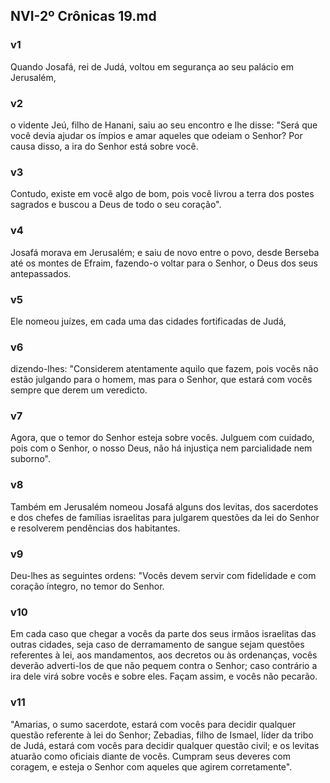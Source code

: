 ## NVI-2º Crônicas 19.md
### v1
 Quando Josafá, rei de Judá, voltou em segurança ao seu palácio em Jerusalém,
### v2
 o vidente Jeú, filho de Hanani, saiu ao seu encontro e lhe disse: "Será que você devia ajudar os ímpios e amar aqueles que odeiam o Senhor? Por causa disso, a ira do Senhor está sobre você.
### v3
 Contudo, existe em você algo de bom, pois você livrou a terra dos postes sagrados e buscou a Deus de todo o seu coração".
### v4
 Josafá morava em Jerusalém; e saiu de novo entre o povo, desde Berseba até os montes de Efraim, fazendo-o voltar para o Senhor, o Deus dos seus antepassados.
### v5
 Ele nomeou juízes, em cada uma das cidades fortificadas de Judá,
### v6
 dizendo-lhes: "Considerem atentamente aquilo que fazem, pois vocês não estão julgando para o homem, mas para o Senhor, que estará com vocês sempre que derem um veredicto.
### v7
 Agora, que o temor do Senhor esteja sobre vocês. Julguem com cuidado, pois com o Senhor, o nosso Deus, não há injustiça nem parcialidade nem suborno".
### v8
 Também em Jerusalém nomeou Josafá alguns dos levitas, dos sacerdotes e dos chefes de famílias israelitas para julgarem questões da lei do Senhor e resolverem pendências dos habitantes.
### v9
 Deu-lhes as seguintes ordens: "Vocês devem servir com fidelidade e com coração íntegro, no temor do Senhor.
### v10
 Em cada caso que chegar a vocês da parte dos seus irmãos israelitas das outras cidades, seja caso de derramamento de sangue sejam questões referentes à lei, aos mandamentos, aos decretos ou às ordenanças, vocês deverão adverti-los de que não pequem contra o Senhor; caso contrário a ira dele virá sobre vocês e sobre eles. Façam assim, e vocês não pecarão.
### v11
 "Amarias, o sumo sacerdote, estará com vocês para decidir qualquer questão referente à lei do Senhor; Zebadias, filho de Ismael, líder da tribo de Judá, estará com vocês para decidir qualquer questão civil; e os levitas atuarão como oficiais diante de vocês. Cumpram seus deveres com coragem, e esteja o Senhor com aqueles que agirem corretamente".
